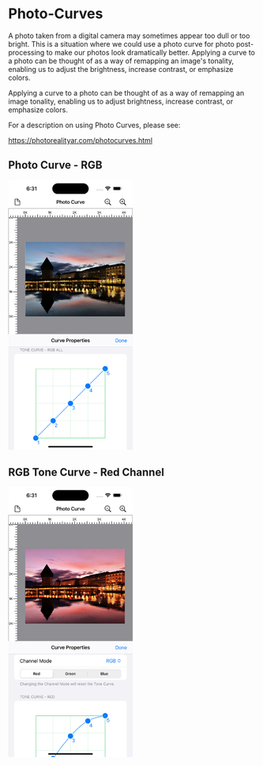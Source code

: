 # Photo-Curves

A photo taken from a digital camera may sometimes appear too dull or too bright. This is a situation where we could use a photo curve for photo post-processing to make our photos look dramatically better. Applying a curve to a photo can be thought of as a way of remapping an image's tonality, enabling us to adjust the brightness, increase contrast, or emphasize colors.

Applying a curve to a photo can be thought of as a way of remapping an image tonality, enabling us to adjust brightness, increase contrast, or emphasize colors.

For a description on using Photo Curves, please see:

https://photorealityar.com/photocurves.html

## Photo Curve - RGB

<img src=images/PhotoCurves.png width="50%" height="50%">

## RGB Tone Curve - Red Channel

<img src=images/ToneCurves.png width="50%" height="50%">
